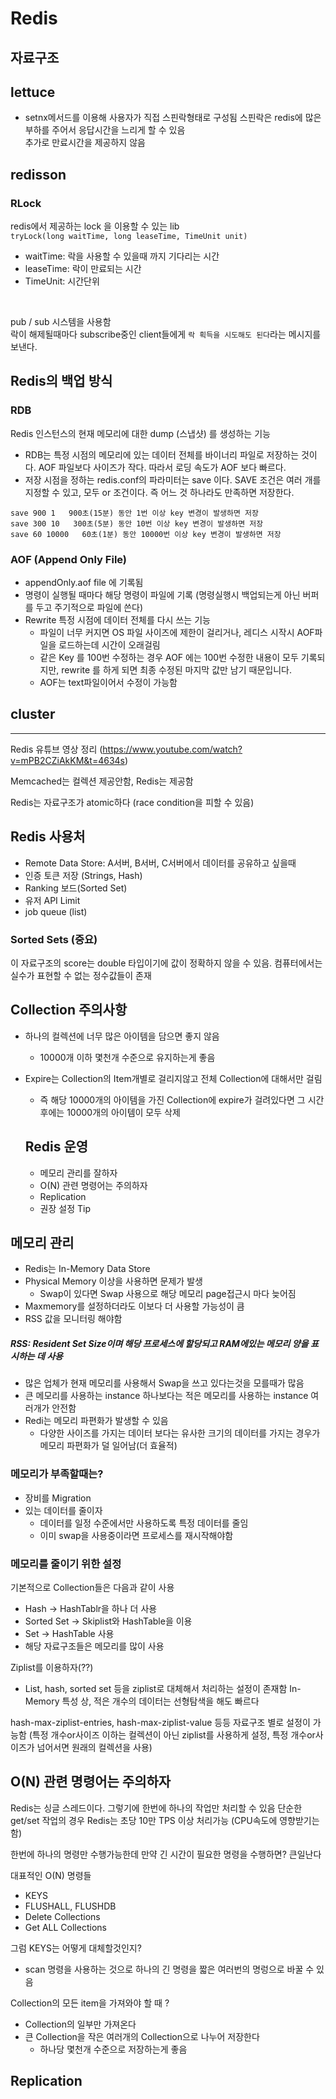 # **Redis**

## 자료구조

## lettuce
- setnx메서드를 이용해 사용자가 직접 스핀락형태로 구성됨
스핀락은 redis에 많은 부하를 주어서 응답시간을 느리게 할 수 있음  
추가로 만료시간을 제공하지 않음

## redisson

### RLock
redis에서 제공하는 lock 을 이용할 수 있는 lib  
`tryLock(long waitTime, long leaseTime, TimeUnit unit)` 
- waitTime: 락을 사용할 수 있을때 까지 기다리는 시간
- leaseTime: 락이 만료되는 시간
- TimeUnit: 시간단위

<br>

pub / sub 시스템을 사용함  
락이 해제될때마다 subscribe중인 client들에게 `락 획득을 시도해도 된다`라는 메시지를 보낸다.

## Redis의 백업 방식

### RDB
Redis 인스턴스의 현재 메모리에 대한 dump (스냅샷) 를 생성하는 기능
- RDB는 특정 시점의 메모리에 있는 데이터 전체를 바이너리 파일로 저장하는 것이다.
AOF 파일보다 사이즈가 작다. 따라서 로딩 속도가 AOF 보다 빠르다.
- 저장 시점을 정하는 redis.conf의 파라미터는 save 이다.
SAVE 조건은 여러 개를 지정할 수 있고, 모두 or 조건이다. 즉 어느 것 하나라도 만족하면 저장한다.
```
save 900 1   900초(15분) 동안 1번 이상 key 변경이 발생하면 저장 
save 300 10   300초(5분) 동안 10번 이상 key 변경이 발생하면 저장 
save 60 10000   60초(1분) 동안 10000번 이상 key 변경이 발생하면 저장 
```

### AOF (Append Only File)
- appendOnly.aof file 에 기록됨
- 명령이 실행될 때마다 해당 명령이 파일에 기록 (명령실행시 백업되는게 아닌 버퍼를 두고 주기적으로 파일에  쓴다)
- Rewrite 특정 시점에 데이터 전체를 다시 쓰는 기능
  - 파일이 너무 커지면 OS 파일 사이즈에 제한이 걸리거나, 레디스 시작시 AOF파일을 로드하는데 시간이 오래걸림
  - 같은 Key 를 100번 수정하는 경우 AOF 에는 100번 수정한 내용이 모두 기록되지만, rewrite 를 하게 되면 최종 수정된 마지막 값만 남기 때문입니다.
  - AOF는 text파일이어서 수정이 가능함

## cluster


----------------------------------------------------------------

Redis 유튜브 영상 정리 (https://www.youtube.com/watch?v=mPB2CZiAkKM&t=4634s)

Memcached는 컬렉션 제공안함, Redis는 제공함

Redis는 자료구조가 atomic하다 (race condition을 피할 수 있음)


## Redis 사용처
- Remote Data Store: A서버, B서버, C서버에서 데이터를 공유하고 싶을때
- 인증 토큰 저장 (Strings, Hash)
- Ranking 보드(Sorted Set)
- 유저 API Limit
- job queue (list)


### Sorted Sets (중요)
이 자료구조의 score는 double 타입이기에 값이 정확하지 않을 수 있음.
컴퓨터에서는 실수가 표현할 수 없는 정수값들이 존재


## Collection 주의사항
- 하나의 컬렉션에 너무 많은 아이템을 담으면 좋지 않음
  - 10000개 이하 몇천개 수준으로 유지하는게 좋음
- Expire는 Collection의 Item개별로 걸리지않고 전체 Collection에 대해서만 걸림
  - 즉 해당 10000개의 아이템을 가진 Collection에 expire가 걸려있다면 그 시간 후에는 10000개의 아이템이 모두 삭제


  ## Redis 운영
  - 메모리 관리를 잘하자
  - O(N) 관련 명령어는 주의하자
  - Replication
  - 권장 설정 Tip


## 메모리 관리
- Redis는 In-Memory Data Store
- Physical Memory 이상을 사용하면 문제가 발생
  - Swap이 있다면 Swap 사용으로 해당 메모리 page접근시 마다 늦어짐
- Maxmemory를 설정하더라도 이보다 더 사용할 가능성이 큼
- RSS 값을 모니터링 해야함

##### RSS: Resident Set Size이며 해당 프로세스에 할당되고 RAM에있는 메모리 양을 표시하는 데 사용

- 많은 업체가 현재 메모리를 사용해서 Swap을 쓰고 있다는것을 모를때가 많음
- 큰 메모리를 사용하는 instance 하나보다는 적은 메모리를 사용하는 instance 여러개가 안전함
- Redi는 메모리 파편화가 발생할 수 있음
  - 다양한 사이즈를 가지는 데이터 보다는 유사한 크기의 데이터를 가지는 경우가 메모리 파편화가 덜 일어남(더 효율적)

### 메모리가 부족할때는?
- 장비를 Migration
- 있는 데이터를 줄이자
  - 데이터를 일정 수준에서만 사용하도록 특정 데이터를 줄임
  - 이미 swap을 사용중이라면 프로세스를 재시작해야함

### 메모리를 줄이기 위한 설정
기본적으로 Collection들은 다음과 같이 사용
- Hash -> HashTablr을 하나 더 사용
- Sorted Set -> Skiplist와 HashTable을 이용
- Set -> HashTable 사용
- 해당 자료구조들은 메모리를 많이 사용

Ziplist를 이용하자(??)
- List, hash, sorted set 등을  ziplist로 대체해서 처리하는 설정이 존재함
In-Memory 특성 상, 적은 개수의 데이터는 선형탐색을 해도 빠르다

hash-max-ziplist-entries, hash-max-ziplist-value 등등 자료구조 별로 설정이 가능함
(특정 개수or사이즈 이하는 컬렉션이 아닌 ziplist를 사용하게 설정, 특정 개수or사이즈가 넘어서면 원래의 컬렉션을 사용)


## O(N) 관련 명령어는 주의하자
Redis는 싱글 스레드이다. 그렇기에 한번에 하나의 작업만 처리할 수 있음
단순한 get/set 작업의 경우 Redis는 초당 10만 TPS 이상 처리가능 (CPU속도에 영향받기는 함)

한번에 하나의 명령만 수행가능한데 만약 긴 시간이 필요한 명령을 수행하면? 큰일난다

대표적인 O(N) 명령들
- KEYS
- FLUSHALL, FLUSHDB
- Delete Collections
- Get ALL Collections

그럼 KEYS는 어떻게 대체할것인지?
- scan 명령을 사용하는 것으로 하나의 긴 명령을 짧은 여러번의 명렁으로 바꿀 수 있음

Collection의 모든 item을 가져와야 할 때 ?
- Collection의 일부만 가져온다
- 큰 Collection을 작은 여러개의 Collection으로 나누어 저장한다
  - 하나당 몇천개 수준으로 저장하는게 좋음

## Replication